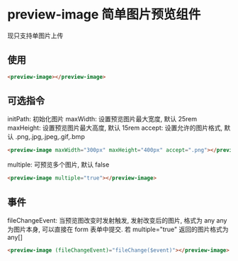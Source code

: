 # preview-image 简单图片预览组件
现只支持单图片上传

## 使用
```html
<preview-image></preview-image>
```

## 可选指令
initPath: 初始化图片
maxWidth: 设置预览图片最大宽度, 默认 25rem
maxHeight: 设置预览图片最大高度, 默认 15rem
accept: 设置允许的图片格式, 默认 .png,.jpg,.jpeg,.gif,.bmp
```html
<preview-image maxWidth="300px" maxHeight="400px" accept=".png"></preview-image>
```

multiple: 可预览多个图片, 默认 false
```html
<preview-image multiple="true"></preview-image>
```

## 事件
fileChangeEvent: 当预览图改变时发射触发, 发射改变后的图片, 格式为 any
any 为图片本身, 可以直接在 form 表单中提交. 若 multiple="true" 返回的图片格式为 any[]
```html
<preview-image (fileChangeEvent)="fileChange($event)"></preview-image>
```
